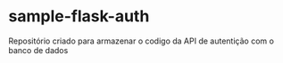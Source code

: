 # sample-flask-auth

Repositório criado para armazenar o codigo da API de autentição com o banco de dados

